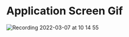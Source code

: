 # Application Screen Gif



![Recording 2022-03-07 at 10 14 55](https://user-images.githubusercontent.com/87411259/156985309-87c9ead7-3d1a-4d32-bab4-e6811688359a.gif)
